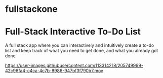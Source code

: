 # fullstackone
<h1> Full-Stack Interactive
To-Do List</h1>
A full stack app where you can interactively and intuitively create a to-do list and keep track of what you need to get done, and what you already got done


https://user-images.githubusercontent.com/113314218/205749999-42c96fa4-c4ca-4c7b-8986-947bf3f790b7.mov

